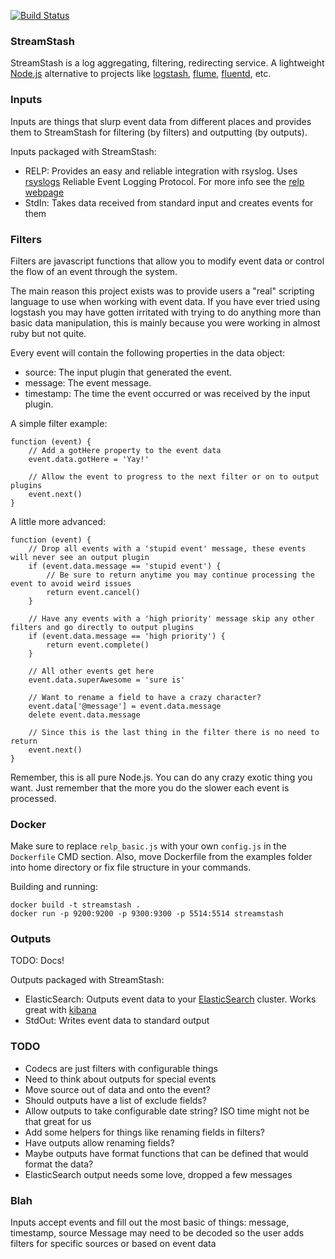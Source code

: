 [![Build Status](https://travis-ci.org/nbrownus/streamstash.png?branch=master)](https://travis-ci.org/nbrownus/streamstash)

### StreamStash

StreamStash is a log aggregating, filtering, redirecting service. A lightweight [Node.js](http://nodejs.org/)
alternative to projects like [logstash](http://logstash.net/), [flume](http://flume.apache.org/),
[fluentd](http://fluentd.org/), etc.

### Inputs

Inputs are things that slurp event data from different places and provides them to StreamStash for filtering
(by filters) and outputting (by outputs).

Inputs packaged with StreamStash:

- RELP: Provides an easy and reliable integration with rsyslog. Uses [rsyslogs](http://www.rsyslog.com/) Reliable Event
    Logging Protocol. For more info see the [relp webpage](http://www.rsyslog.com/doc/relp.html)
- StdIn: Takes data received from standard input and creates events for them

### Filters

Filters are javascript functions that allow you to modify event data or control the flow of an event through the system.

The main reason this project exists was to provide users a "real" scripting language to use when working with event
data. If you have ever tried using logstash you may have gotten irritated with trying to do anything more than basic
data manipulation, this is mainly because you were working in almost ruby but not quite.

Every event will contain the following properties in the data object:

- source: The input plugin that generated the event.
- message: The event message.
- timestamp: The time the event occurred or was received by the input plugin.

A simple filter example:

    function (event) {
        // Add a gotHere property to the event data
        event.data.gotHere = 'Yay!'

        // Allow the event to progress to the next filter or on to output plugins
        event.next()
    }

A little more advanced:

    function (event) {
        // Drop all events with a 'stupid event' message, these events will never see an output plugin
        if (event.data.message == 'stupid event') {
            // Be sure to return anytime you may continue processing the event to avoid weird issues
            return event.cancel()
        }

        // Have any events with a 'high priority' message skip any other filters and go directly to output plugins
        if (event.data.message == 'high priority') {
            return event.complete()
        }

        // All other events get here
        event.data.superAwesome = 'sure is'

        // Want to rename a field to have a crazy character?
        event.data['@message'] = event.data.message
        delete event.data.message

        // Since this is the last thing in the filter there is no need to return
        event.next()
    }

Remember, this is all pure Node.js. You can do any crazy exotic thing you want. Just remember that the more you do the
slower each event is processed.

### Docker

Make sure to replace `relp_basic.js` with your own `config.js` in the `Dockerfile` CMD section.
Also, move Dockerfile from the examples folder into home directory or fix file structure in your commands.

Building and running:

```
docker build -t streamstash .
docker run -p 9200:9200 -p 9300:9300 -p 5514:5514 streamstash
```

### Outputs

TODO: Docs!

Outputs packaged with StreamStash:

- ElasticSearch: Outputs event data to your [ElasticSearch](http://www.elasticsearch.org/overview) cluster.
    Works great with [kibana](http://www.elasticsearch.org/overview/kibana/)
- StdOut: Writes event data to standard output

### TODO

- Codecs are just filters with configurable things
- Need to think about outputs for special events
- Move source out of data and onto the event?
- Should outputs have a list of exclude fields?
- Allow outputs to take configurable date string? ISO time might not be that great for us
- Add some helpers for things like renaming fields in filters?
- Have outputs allow renaming fields?
- Maybe outputs have format functions that can be defined that would format the data?
- ElasticSearch output needs some love, dropped a few messages

### Blah

Inputs accept events and fill out the most basic of things: message, timestamp, source
Message may need to be decoded so the user adds filters for specific sources or based on event data
